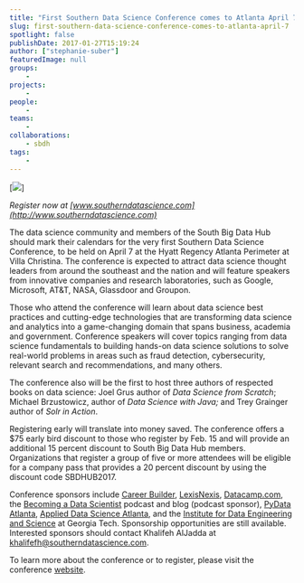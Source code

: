```yaml
---
title: "First Southern Data Science Conference comes to Atlanta April 7"
slug: first-southern-data-science-conference-comes-to-atlanta-april-7
spotlight: false
publishDate: 2017-01-27T15:19:24
author: ["stephanie-suber"]
featuredImage: null
groups:
    - 
projects:
    - 
people:
    - 
teams: 
    - 
collaborations:
    - sbdh
tags:
    - 
---
```

[![](https://renci.org/wp-content/uploads/2017/01/Atlanta.png)]

_Register now at [www.southerndatascience.com](http://www.southerndatascience.com)_

The data science community and members of the South Big Data Hub should mark their calendars for the very first Southern Data Science Conference, to be held on April 7 at the Hyatt Regency Atlanta Perimeter at Villa Christina. The conference is expected to attract data science thought leaders from around the southeast and the nation and will feature speakers from innovative companies and research laboratories, such as Google, Microsoft, AT&T, NASA, Glassdoor and Groupon.

Those who attend the conference will learn about data science best practices and cutting-edge technologies that are transforming data science and analytics into a game-changing domain that spans business, academia and government. Conference speakers will cover topics ranging from data science fundamentals to building hands-on data science solutions to solve real-world problems in areas such as fraud detection, cybersecurity, relevant search and recommendations, and many others.

The conference also will be the first to host three authors of respected books on data science: Joel Grus author of _Data Science from Scratch_; Michael Brzustowicz, author of _Data Science with Java;_ and Trey Grainger author of _Solr in Action_.

Registering early will translate into money saved. The conference offers a $75 early bird discount to those who register by Feb. 15 and will provide an additional 15 percent discount to South Big Data Hub members. Organizations that register a group of five or more attendees will be eligible for a company pass that provides a 20 percent discount by using the discount code SBDHUB2017.

Conference sponsors include [Career Builder](http://www.careerbuilder.com/), [LexisNexis](http://www.lexisnexis.com/en-us/gateway.page), [Datacamp.com](https://www.datacamp.com/), the [Becoming a Data Scientist](http://www.becomingadatascientist.com/) podcast and blog (podcast sponsor), [PyData Atlanta](https://www.meetup.com/PyData-Atlanta/), [Applied Data Science Atlanta](https://www.meetup.com/Applied-Data-Science-of-Atlanta/), and the [Institute for Data Engineering and Science](http://bigdata.gatech.edu/) at Georgia Tech. Sponsorship opportunities are still available. Interested sponsors should contact Khalifeh AlJadda at [khalifefh@southerndatascience.com](mailto:khalifefh@southerndatascience.com).

To learn more about the conference or to register, please visit the conference [website](http://www.southerndatascience.com./).
<!-- AddThis Advanced Settings generic via filter on the_content --><!-- AddThis Share Buttons generic via filter on the_content -->

